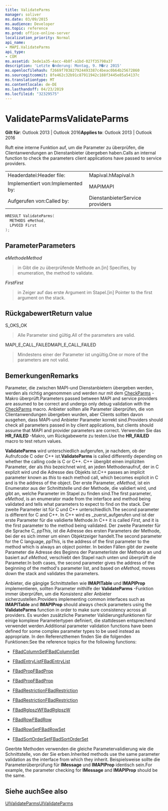```yaml
---
title: ValidateParms
manager: soliver
ms.date: 03/09/2015
ms.audience: Developer
ms.topic: reference
ms.prod: office-online-server
localization_priority: Normal
api_name:
- MAPI.ValidateParms
api_type:
- COM
ms.assetid: 3ede1a35-4acc-4b8f-a1bd-027f35798a37
description: 'Letzte �nderung: Montag, 9. M�rz 2015'
ms.openlocfilehash: f2669f703827924493387c4beac0b64b25672860
ms.sourcegitcommit: 8fe462c32b91c87911942c188f3445e85a54137c
ms.translationtype: MT
ms.contentlocale: de-DE
ms.lasthandoff: 04/23/2019
ms.locfileid: "32329575"
---
```

# <a name="validateparms"></a><span data-ttu-id="6bbdb-103">ValidateParms</span><span class="sxs-lookup"><span data-stu-id="6bbdb-103">ValidateParms</span></span>

  
  
<span data-ttu-id="6bbdb-104">**Gilt für**: Outlook 2013 | Outlook 2016</span><span class="sxs-lookup"><span data-stu-id="6bbdb-104">**Applies to**: Outlook 2013 | Outlook 2016</span></span> 
  
<span data-ttu-id="6bbdb-105">Ruft eine interne Funktion auf, um die Parameter zu überprüfen, die Clientanwendungen an Dienstanbieter übergeben haben.</span><span class="sxs-lookup"><span data-stu-id="6bbdb-105">Calls an internal function to check the parameters client applications have passed to service providers.</span></span> 
  
|||
|:-----|:-----|
|<span data-ttu-id="6bbdb-106">Headerdatei:</span><span class="sxs-lookup"><span data-stu-id="6bbdb-106">Header file:</span></span>  <br/> |<span data-ttu-id="6bbdb-107">Mapival.h</span><span class="sxs-lookup"><span data-stu-id="6bbdb-107">Mapival.h</span></span>  <br/> |
|<span data-ttu-id="6bbdb-108">Implementiert von:</span><span class="sxs-lookup"><span data-stu-id="6bbdb-108">Implemented by:</span></span>  <br/> |<span data-ttu-id="6bbdb-109">MAPI</span><span class="sxs-lookup"><span data-stu-id="6bbdb-109">MAPI</span></span>  <br/> |
|<span data-ttu-id="6bbdb-110">Aufgerufen von:</span><span class="sxs-lookup"><span data-stu-id="6bbdb-110">Called by:</span></span>  <br/> |<span data-ttu-id="6bbdb-111">Dienstanbieter</span><span class="sxs-lookup"><span data-stu-id="6bbdb-111">Service providers</span></span>  <br/> |
   
```cpp
HRESULT ValidateParms(
  METHODS eMethod,
  LPVOID First
);
```

## <a name="parameters"></a><span data-ttu-id="6bbdb-112">Parameter</span><span class="sxs-lookup"><span data-stu-id="6bbdb-112">Parameters</span></span>

 <span data-ttu-id="6bbdb-113">_eMethod_</span><span class="sxs-lookup"><span data-stu-id="6bbdb-113">_eMethod_</span></span>
  
> <span data-ttu-id="6bbdb-114">in Gibt die zu überprüfende Methode an.</span><span class="sxs-lookup"><span data-stu-id="6bbdb-114">[in] Specifies, by enumeration, the method to validate.</span></span> 
    
 <span data-ttu-id="6bbdb-115">_First_</span><span class="sxs-lookup"><span data-stu-id="6bbdb-115">_First_</span></span>
  
> <span data-ttu-id="6bbdb-116">in Zeiger auf das erste Argument im Stapel.</span><span class="sxs-lookup"><span data-stu-id="6bbdb-116">[in] Pointer to the first argument on the stack.</span></span>
    
## <a name="return-value"></a><span data-ttu-id="6bbdb-117">Rückgabewert</span><span class="sxs-lookup"><span data-stu-id="6bbdb-117">Return value</span></span>

<span data-ttu-id="6bbdb-118">S_OK</span><span class="sxs-lookup"><span data-stu-id="6bbdb-118">S_OK</span></span> 
  
> <span data-ttu-id="6bbdb-119">Alle Parameter sind gültig.</span><span class="sxs-lookup"><span data-stu-id="6bbdb-119">All of the parameters are valid.</span></span> 
    
<span data-ttu-id="6bbdb-120">MAPI_E_CALL_FAILED</span><span class="sxs-lookup"><span data-stu-id="6bbdb-120">MAPI_E_CALL_FAILED</span></span> 
  
> <span data-ttu-id="6bbdb-121">Mindestens einer der Parameter ist ungültig.</span><span class="sxs-lookup"><span data-stu-id="6bbdb-121">One or more of the parameters are not valid.</span></span>
    
## <a name="remarks"></a><span data-ttu-id="6bbdb-122">Bemerkungen</span><span class="sxs-lookup"><span data-stu-id="6bbdb-122">Remarks</span></span>

<span data-ttu-id="6bbdb-123">Parameter, die zwischen MAPI-und Dienstanbietern übergeben werden, werden als richtig angenommen und werden nur mit dem [CheckParms](checkparms.md) -Makro überprüft.</span><span class="sxs-lookup"><span data-stu-id="6bbdb-123">Parameters passed between MAPI and service providers are assumed to be correct and undergo only debug validation with the [CheckParms](checkparms.md) macro.</span></span> <span data-ttu-id="6bbdb-124">Anbieter sollten alle Parameter überprüfen, die von Clientanwendungen übergeben wurden, aber Clients sollten davon ausgehen, dass MAPI-und Anbieter Parameter korrekt sind.</span><span class="sxs-lookup"><span data-stu-id="6bbdb-124">Providers should check all parameters passed in by client applications, but clients should assume that MAPI and provider parameters are correct.</span></span> <span data-ttu-id="6bbdb-125">Verwenden Sie das **HR_FAILED** -Makro, um Rückgabewerte zu testen.</span><span class="sxs-lookup"><span data-stu-id="6bbdb-125">Use the **HR_FAILED** macro to test return values.</span></span> 
  
 <span data-ttu-id="6bbdb-126">**ValidateParms** wird unterschiedlich aufgerufen, je nachdem, ob der Aufrufcode C oder C++ ist.</span><span class="sxs-lookup"><span data-stu-id="6bbdb-126">**ValidateParms** is called differently depending on whether the calling code is C or C++.</span></span> <span data-ttu-id="6bbdb-127">C++ übergibt einen impliziten Parameter, der als _this_ bezeichnet wird, an jeden Methodenaufruf, der in C explizit wird und die Adresse des Objekts ist.</span><span class="sxs-lookup"><span data-stu-id="6bbdb-127">C++ passes an implicit parameter known as  _this_ to each method call, which becomes explicit in C and is the address of the object.</span></span> <span data-ttu-id="6bbdb-128">Der erste Parameter, _eMethod_, ist ein Enumerator aus der Schnittstelle und der Methode, die validiert wird, und gibt an, welche Parameter im Stapel zu finden sind.</span><span class="sxs-lookup"><span data-stu-id="6bbdb-128">The first parameter,  _eMethod_, is an enumerator made from the interface and method being validated and tells what parameters to expect to find on the stack.</span></span> <span data-ttu-id="6bbdb-129">Der zweite Parameter ist für C und C++ unterschiedlich.</span><span class="sxs-lookup"><span data-stu-id="6bbdb-129">The second parameter is different for C and C++.</span></span> <span data-ttu-id="6bbdb-130">In C++ wird es _zuerst_aufgerufen und ist der erste Parameter für die validierte Methode.</span><span class="sxs-lookup"><span data-stu-id="6bbdb-130">In C++ it is called  _First_, and it is the first parameter to the method being validated.</span></span> <span data-ttu-id="6bbdb-131">Der zweite Parameter für die Sprache C, _ppThis_, ist die Adresse des ersten Parameters der Methode, bei der es sich immer um einen Objektzeiger handelt.</span><span class="sxs-lookup"><span data-stu-id="6bbdb-131">The second parameter for the C language,  _ppThis_, is the address of the first parameter to the method which is always an object pointer.</span></span> <span data-ttu-id="6bbdb-132">In beiden Fällen gibt der zweite Parameter die Adresse des Beginns der Parameterliste der Methode an und basiert auf _eMethod_, verschiebt den Stapel nach unten und überprüft die Parameter.</span><span class="sxs-lookup"><span data-stu-id="6bbdb-132">In both cases, the second parameter gives the address of the beginning of the method's parameter list, and based on  _eMethod_, moves down the stack and validates the parameters.</span></span> 
  
<span data-ttu-id="6bbdb-133">Anbieter, die gängige Schnittstellen wie **IMAPITable** und **IMAPIProp** implementieren, sollten Parameter mithilfe der **ValidateParms** -Funktion immer überprüfen, um die Konsistenz aller Anbieter sicherzustellen.</span><span class="sxs-lookup"><span data-stu-id="6bbdb-133">Providers implementing common interfaces such as **IMAPITable** and **IMAPIProp** should always check parameters using the **ValidateParms** function in order to make sure consistency across all providers.</span></span> <span data-ttu-id="6bbdb-134">Es wurden zusätzliche Parameter Validierungsfunktionen für einige komplexe Parametertypen definiert, die stattdessen entsprechend verwendet werden.</span><span class="sxs-lookup"><span data-stu-id="6bbdb-134">Additional parameter validation functions have been defined for some complex parameter types to be used instead as appropriate.</span></span> <span data-ttu-id="6bbdb-135">In den Referenzthemen finden Sie die folgenden Funktionen:</span><span class="sxs-lookup"><span data-stu-id="6bbdb-135">See the reference topics for the following functions:</span></span> 
  
- [<span data-ttu-id="6bbdb-136">FBadColumnSet</span><span class="sxs-lookup"><span data-stu-id="6bbdb-136">FBadColumnSet</span></span>](fbadcolumnset.md)
    
- [<span data-ttu-id="6bbdb-137">FBadEntryList</span><span class="sxs-lookup"><span data-stu-id="6bbdb-137">FBadEntryList</span></span>](fbadentrylist.md)
    
- [<span data-ttu-id="6bbdb-138">FBadProp</span><span class="sxs-lookup"><span data-stu-id="6bbdb-138">FBadProp</span></span>](fbadprop.md)
    
- [<span data-ttu-id="6bbdb-139">FBadProp</span><span class="sxs-lookup"><span data-stu-id="6bbdb-139">FBadProp</span></span>](fbadprop.md)
    
- [<span data-ttu-id="6bbdb-140">FBadRestriction</span><span class="sxs-lookup"><span data-stu-id="6bbdb-140">FBadRestriction</span></span>](fbadrestriction.md)
    
- [<span data-ttu-id="6bbdb-141">FBadRestriction</span><span class="sxs-lookup"><span data-stu-id="6bbdb-141">FBadRestriction</span></span>](fbadrestriction.md)
    
- [<span data-ttu-id="6bbdb-142">FBadRglpszW</span><span class="sxs-lookup"><span data-stu-id="6bbdb-142">FBadRglpszW</span></span>](fbadrglpszw.md)
    
- [<span data-ttu-id="6bbdb-143">FBadRow</span><span class="sxs-lookup"><span data-stu-id="6bbdb-143">FBadRow</span></span>](fbadrow.md)
    
- [<span data-ttu-id="6bbdb-144">FBadRowSet</span><span class="sxs-lookup"><span data-stu-id="6bbdb-144">FBadRowSet</span></span>](fbadrowset.md)
    
- [<span data-ttu-id="6bbdb-145">FBadSortOrderSet</span><span class="sxs-lookup"><span data-stu-id="6bbdb-145">FBadSortOrderSet</span></span>](fbadsortorderset.md)
    
<span data-ttu-id="6bbdb-146">Geerbte Methoden verwenden die gleiche Parametervalidierung wie die Schnittstelle, von der Sie erben.</span><span class="sxs-lookup"><span data-stu-id="6bbdb-146">Inherited methods use the same parameter validation as the interface from which they inherit.</span></span> <span data-ttu-id="6bbdb-147">Beispielsweise sollte die Parameterüberprüfung für **IMessage** und **IMAPIProp** identisch sein.</span><span class="sxs-lookup"><span data-stu-id="6bbdb-147">For example, the parameter checking for **IMessage** and **IMAPIProp** should be the same.</span></span> 
  
## <a name="see-also"></a><span data-ttu-id="6bbdb-148">Siehe auch</span><span class="sxs-lookup"><span data-stu-id="6bbdb-148">See also</span></span>



[<span data-ttu-id="6bbdb-149">UlValidateParms</span><span class="sxs-lookup"><span data-stu-id="6bbdb-149">UlValidateParms</span></span>](ulvalidateparms.md)

